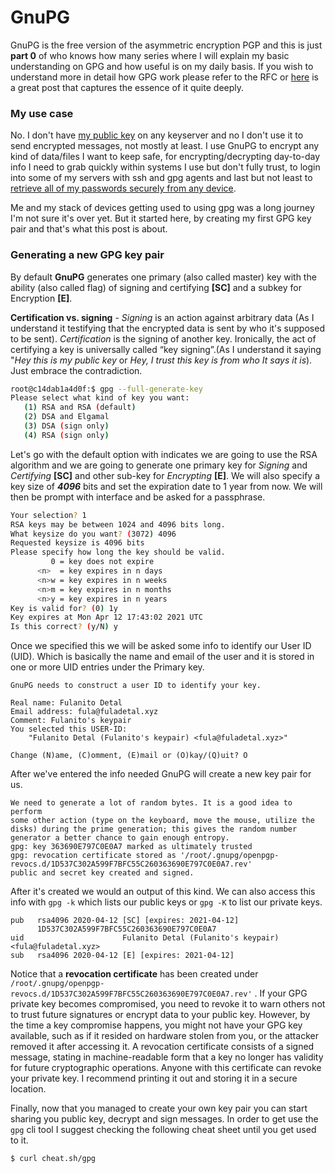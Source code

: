 # GnuPG

GnuPG is the free version of the asymmetric encryption PGP and this is just **part 0** of who knows how many series where I will explain my basic understanding on GPG and how useful is on my daily basis. If you wish to understand more in detail how GPG work please refer to the RFC or [here](https://davesteele.github.io/gpg/2014/09/20/anatomy-of-a-gpg-key/) is a great post that captures the essence of it quite deeply.

### My use case

No. I don't have [my public key](gpg.lucascontre.site) on any keyserver and no I don't use it to send encrypted messages, not mostly at least. I use GnuPG to encrypt any kind of data/files I want to keep safe, for encrypting/decrypting day-to-day info I need to grab quickly within systems I use but don't fully trust, to login into some of my servers with ssh and gpg agents and last but not least to [retrieve all of my passwords securely from any device](https://www.passwordstore.org/).

Me and my stack of devices getting used to using gpg was a long journey I'm not sure it's over yet. But it started here, by creating my first GPG key pair and that's what this post is about.

### Generating a new GPG key pair

By default **GnuPG** generates one primary (also called master) key with the ability (also called flag) of signing and certifying **[SC]** and a subkey for Encryption **[E]**.

**Certification vs. signing** - *Signing* is an action against arbitrary data (As I understand it testifying that the encrypted data is sent by who it's supposed to be sent). *Certification* is the signing of another key. Ironically, the act of certifying a key is universally called “key signing”.(As I understand it saying "*Hey this is my public key* or *Hey,  I trust this key is from who It says it is*). Just embrace the contradiction.

```bash
root@c14dab1a4d0f:$ gpg --full-generate-key
Please select what kind of key you want:
   (1) RSA and RSA (default)
   (2) DSA and Elgamal
   (3) DSA (sign only)
   (4) RSA (sign only)
```

Let's go with the default option with indicates we are going to use the RSA algorithm and we are going to generate one primary key for *Signing* and *Certifying*  **[SC]** and other sub-key for *Encrypting* **[E]**. We will also specify a key size of ***4096*** bits and set the expiration date to 1 year from now. We will then be prompt with  interface and be asked for a passphrase.

```bash
Your selection? 1
RSA keys may be between 1024 and 4096 bits long.
What keysize do you want? (3072) 4096
Requested keysize is 4096 bits
Please specify how long the key should be valid.
         0 = key does not expire
      <n>  = key expires in n days
      <n>w = key expires in n weeks
      <n>m = key expires in n months
      <n>y = key expires in n years
Key is valid for? (0) 1y
Key expires at Mon Apr 12 17:43:02 2021 UTC
Is this correct? (y/N) y
```

Once we specified this we will be asked some info to identify our User ID (UID). Which is basically the name and email of the user and it is stored in one or more UID entries under the Primary key.

```
GnuPG needs to construct a user ID to identify your key.

Real name: Fulanito Detal
Email address: fula@fuladetal.xyz
Comment: Fulanito's keypair
You selected this USER-ID:
    "Fulanito Detal (Fulanito's keypair) <fula@fuladetal.xyz>"

Change (N)ame, (C)omment, (E)mail or (O)kay/(Q)uit? O
```

After we've entered the info needed GnuPG will create a new key pair for us.

```
We need to generate a lot of random bytes. It is a good idea to perform
some other action (type on the keyboard, move the mouse, utilize the
disks) during the prime generation; this gives the random number
generator a better chance to gain enough entropy.
gpg: key 363690E797C0E0A7 marked as ultimately trusted
gpg: revocation certificate stored as '/root/.gnupg/openpgp-revocs.d/1D537C302A599F7BFC55C260363690E797C0E0A7.rev'
public and secret key created and signed.
```

After it's created we would an output of this kind. We can also access this info with `gpg -k` which lists our public keys or `gpg -K` to list our private keys.

```
pub   rsa4096 2020-04-12 [SC] [expires: 2021-04-12]
      1D537C302A599F7BFC55C260363690E797C0E0A7
uid                      Fulanito Detal (Fulanito's keypair) <fula@fuladetal.xyz>
sub   rsa4096 2020-04-12 [E] [expires: 2021-04-12]
```

Notice that a **revocation certificate**  has been created under `/root/.gnupg/openpgp-revocs.d/1D537C302A599F7BFC55C260363690E797C0E0A7.rev'` . If your GPG private key becomes compromised, you need to revoke it to warn others not to trust future signatures or encrypt data to your public key. However, by the time a key compromise happens, you might not have your GPG key available, such as if it resided on hardware stolen from you, or the attacker removed it after accessing it. A revocation certificate consists of a signed message, stating in machine-readable form that a key no longer has validity for future cryptographic operations. Anyone with this certificate can revoke your private key. I recommend printing it out and storing it in a secure location.

Finally, now that you managed to create your own key pair you can start sharing you public key, decrypt and sign messages. In order to get use the `gpg` cli tool I suggest checking the following cheat sheet until you get used to it. 

```bash
$ curl cheat.sh/gpg
```

